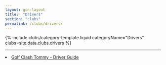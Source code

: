 ```yaml
---
layout: gcn-layout
title:  "Drivers"
section: "clubs"
permalink: /clubs/drivers/
---
```


{% include clubs/category-template.liquid categoryName="Drivers" clubs=site.data.clubs.drivers %}

<hr class="hr-text" data-content="Resources">

<div class="row">
  <div class="col-md-6 col-md-offset-3 col-sm-12">
    <div class="list-group">
      <li class="list-group-item gcn-resource text-small">
        <a href="https://youtu.be/qzj-W6EOWbk" target="_blank" rel="noopener">
          <i class="fab fa-youtube text-youtube fa-lg" aria-hidden="true"></i>
          Golf Clash Tommy - Driver Guide
        </a>
      </li>
    </div>
  </div>
</div>